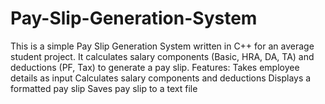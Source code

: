 # Pay-Slip-Generation-System
This is a simple Pay Slip Generation System written in C++ for an average student project. It calculates salary components (Basic, HRA, DA, TA) and deductions (PF, Tax) to generate a pay slip.  Features:  Takes employee details as input Calculates salary components and deductions Displays a formatted pay slip Saves pay slip to a text file

